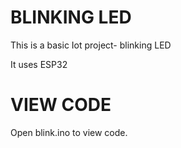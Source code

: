 # BLINKING LED
This is a basic Iot project- blinking LED

It uses ESP32 

# VIEW CODE
Open blink.ino to view code.

